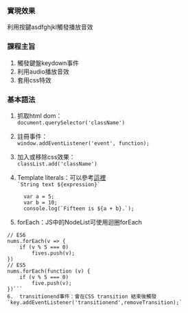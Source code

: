 ### 實現效果
利用按鍵asdfghjkl觸發播放音效</div>
### 課程主旨
1.  觸發鍵盤keydown事件
2.  利用audio播放音效
3.  套用css特效
### 基本語法
1.  抓取html dom：  
`document.querySelector('className')`
2.  註冊事件：  
`window.addEventListener('event', function);`
3.  加入或移除css效果：  
`classList.add('className')`
4.  Template literals：可以參考[這裡](https://developer.mozilla.org/zh-TW/docs/Web/JavaScript/Reference/Template_literals)  
    `` `String text ${expression}` ``  
    ```
	  var a = 5;  
	  var b = 10;  
	  console.log(`Fifteen is ${a + b}.`);  
    ```
    
5.  forEach：JS中的NodeList可使用迴圈forEach  
```// Code from http://es6-features.org/#StatementBodies  
// ES6  
nums.forEach(v => {
	if (v % 5 === 0)
		fives.push(v);
})
// ES5  
nums.forEach(function (v) {
	if (v % 5 === 0)
		five.push(v);
})```
6.  transitionend事件：會在CSS transition 結束後觸發  
`key.addEventListener('transitionend',removeTransition);`
